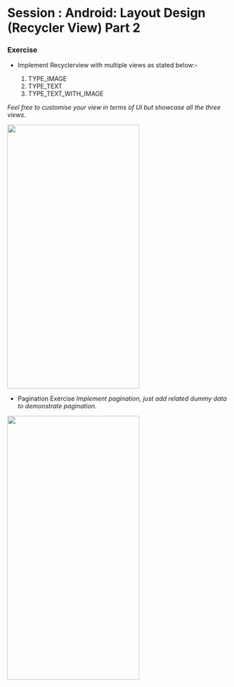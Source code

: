 # Session : Android: Layout Design (Recycler View) Part 2

### Exercise

* Implement Recyclerview with multiple views as stated below:-

	1. TYPE_IMAGE 
	2. TYPE_TEXT
	3. TYPE_TEXT_WITH_IMAGE

_Feel free to customise your view in terms of UI but showcase all the three views._

<img src="heterogeneous_recyclerview_demo.gif" width="300" height="600" />


* Pagination Exercise 
_Implement pagination, just add related dummy data to demonstrate pagination._

<img src="pagination_recyclerview_demo.gif" width="300" height="600" />
